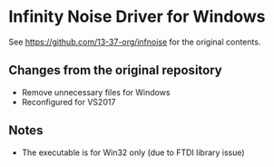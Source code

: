 # Infinity Noise Driver for Windows

See https://github.com/13-37-org/infnoise for the original contents.

## Changes from the original repository

* Remove unnecessary files for Windows
* Reconfigured for VS2017

## Notes

* The executable is for Win32 only (due to FTDI library issue)
